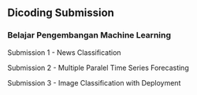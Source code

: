 ## **Dicoding Submission**

### Belajar Pengembangan Machine Learning

Submission 1 - News Classification

Submission 2 - Multiple Paralel Time Series Forecasting

Submission 3 - Image Classification with Deployment